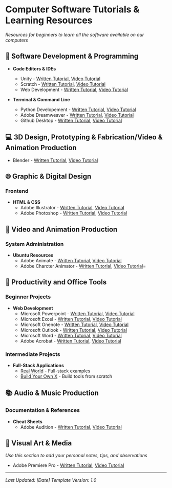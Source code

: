 # Computer Software Tutorials & Learning Resources
*Resources for beginners to learn all the software available on our computers*
## 🚀 Software Development & Programming 

- **Code Editors & IDEs**
  - Unity - [Written Tutorial](), [Video Tutorial](https://code.visualstudio.com)
  - Scratch - [Written Tutorial](), [Video Tutorial](https://www.sublimetext.com)
  - Web Development - [Written Tutorial](), [Video Tutorial](https://www.jetbrains.com/idea/)

- **Terminal & Command Line**
  - Python Developement - [Written Tutorial](), [Video Tutorial](https://github.com/microsoft/terminal)
  - Adobe Dreamweaver - [Written Tutorial](), [Video Tutorial](https://iterm2.com) 
  - Github Desktop - [Written Tutorial](), [Video Tutorial](https://ohmyz.sh) 

## 💻 3D Design, Prototyping & Fabrication/Video & Animation Production 

- Blender - [Written Tutorial](https://drive.google.com/drive/folders/11oATx5qW3ZuJoyzFP0ei3oa2wuyjGSFC?usp=drive_link), [Video Tutorial](https://youtu.be/98FkRIbihyQ?si=17TvBalDiST5ocn0)

## 🌐 Graphic & Digital Design 

### Frontend
- **HTML & CSS**
  - Adobe Illustrator - [Written Tutorial](), [Video Tutorial](https://iterm2.com)
  - Adobe Photoshop - [Written Tutorial](), [Video Tutorial](https://iterm2.com)

## 🐧 Video and Animation Production

### System Administration
- **Ubuntu Resources**
  - Adobe Animate - [Written Tutorial](), [Video Tutorial](https://iterm2.com)
  - Adobe Charcter Animator - [Written Tutorial](), [Video Tutorial](https://iterm2.com)=

## 🎯 Productivity and Office Tools 

### Beginner Projects
- **Web Development**
  - Microsoft Powerpoint - [Written Tutorial](), [Video Tutorial](https://iterm2.com)
  - Microsoft Excel - [Written Tutorial](), [Video Tutorial](https://iterm2.com)
  - Microsoft Onenote - [Written Tutorial](), [Video Tutorial](https://iterm2.com)
  - Microsoft Outlook - [Written Tutorial](), [Video Tutorial](https://iterm2.com)
  - Microsoft Word - [Written Tutorial](), [Video Tutorial](https://iterm2.com)
  - Adobe Acrobat - [Written Tutorial](), [Video Tutorial](https://iterm2.com)
  

### Intermediate Projects
- **Full-Stack Applications**
  - [Real World](https://github.com/gothinkster/realworld) - Full-stack examples
  - [Build Your Own X](https://github.com/codecrafters-io/build-your-own-x) - Build tools from scratch

## 📚 Audio & Music Production 

### Documentation & References
- **Cheat Sheets**
   - Adobe Audition - [Written Tutorial](), [Video Tutorial](https://iterm2.com)

## 📝 Visual Art & Media 
*Use this section to add your personal notes, tips, and observations*

   - Adobe Premiere Pro - [Written Tutorial](), [Video Tutorial](https://iterm2.com)
---

*Last Updated: [Date]*
*Template Version: 1.0*